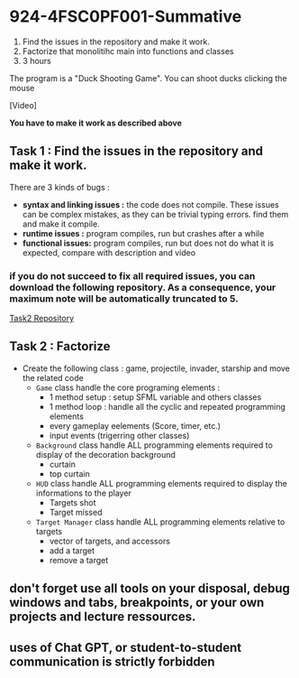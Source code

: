 # 924-4FSC0PF001-Summative

1. Find the issues in the repository and make it work.
2. Factorize that monolitihc main into functions and classes
3. 3 hours

The program is a "Duck Shooting Game".
You can shoot ducks clicking the mouse

[Video]

**You have to make it work as described above**

## Task 1 : Find the issues in the repository and make it work.
There are 3 kinds of bugs :
* **syntax and linking issues :** the code does not compile. These issues can be complex mistakes, as they can be trivial typing errors. find them and make it compile.
* **runtime issues :** program compiles, run but crashes after a while
* **functional issues:** program compiles, run but does not do what it is expected, compare with description and video

### if you do not succeed to fix all required issues, you can download the following repository. As a consequence, your maximum note will be automatically truncated to 5. 
[Task2 Repository](https://classroom.github.com/a/1aXrzuiu)

## Task 2 : Factorize
* Create the following class : game, projectile, invader, starship and move the related code
  * ``Game`` class handle the core programing elements :
    * 1 method setup : setup SFML variable and others classes
    * 1 method loop : handle all the cyclic and repeated programming elements
    * every gameplay eelements (Score, timer, etc.)
    * input events (trigerring other classes)
  * ``Background`` class handle ALL programming elements required to display of the decoration background
    * curtain
    * top curtain
  * ``HUD`` class handle ALL programming elements required to display the informations to the player
    * Targets shot
    * Target missed
  * ``Target Manager`` class handle ALL programming elements relative to targets
    * vector of targets, and accessors
    * add a target
    * remove a target

## don't forget use all tools on your disposal, debug windows and tabs, breakpoints, or your own projects and lecture ressources.
## uses of Chat GPT, or student-to-student communication is strictly forbidden 
